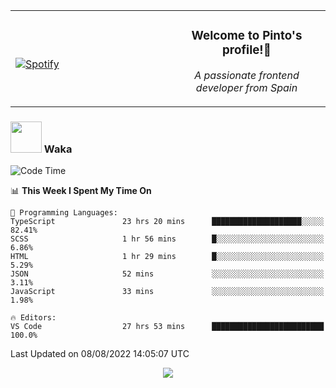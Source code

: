 <table width="100%" align="center"> 
  <tr>
  <td width="50%">
      
&nbsp; <br> [![Spotify](https://novatorem-zeta-rust.vercel.app/api/spotify)](https://open.spotify.com/user/novatorem-zeta-rust)

  </td>
  <td width="50%">
    <h3 align="center">Welcome to Pinto's profile!👋</h3>
    <p align="center"><em>A passionate frontend developer from Spain</em></p>
  </td>
  </table>

### <img src="https://media.giphy.com/media/VgCDAzcKvsR6OM0uWg/giphy.gif" width="50"> Waka

  <!--START_SECTION:waka-->
![Code Time](http://img.shields.io/badge/Code%20Time-749%20hrs%2057%20mins-blue)

📊 **This Week I Spent My Time On** 

```text
💬 Programming Languages: 
TypeScript               23 hrs 20 mins      ████████████████████░░░░░   82.41% 
SCSS                     1 hr 56 mins        █░░░░░░░░░░░░░░░░░░░░░░░░   6.86% 
HTML                     1 hr 29 mins        █░░░░░░░░░░░░░░░░░░░░░░░░   5.29% 
JSON                     52 mins             ░░░░░░░░░░░░░░░░░░░░░░░░░   3.11% 
JavaScript               33 mins             ░░░░░░░░░░░░░░░░░░░░░░░░░   1.98%

🔥 Editors: 
VS Code                  27 hrs 53 mins      █████████████████████████   100.0%

```


 Last Updated on 08/08/2022 14:05:07 UTC
<!--END_SECTION:waka-->

<div align="center">
<img src="https://github-readme-stats-gilt-tau.vercel.app/api/top-langs/?username=pinto-hub&layout=compact&theme=dracula" />
</div>
